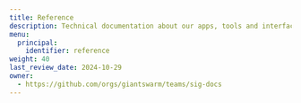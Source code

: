 ```yaml
---
title: Reference
description: Technical documentation about our apps, tools and interfaces. Users can find API schema, CLIs, Chart references and more.
menu:
  principal:
    identifier: reference
weight: 40
last_review_date: 2024-10-29
owner:
  - https://github.com/orgs/giantswarm/teams/sig-docs
---
```

